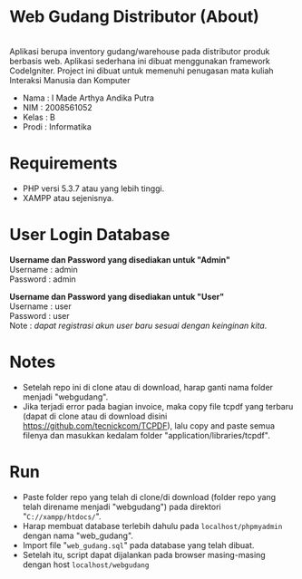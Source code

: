 # Web Gudang Distributor (About)

<br>Aplikasi berupa inventory gudang/warehouse pada distributor produk berbasis web. Aplikasi sederhana ini dibuat menggunakan framework CodeIgniter. Project ini dibuat untuk memenuhi penugasan mata kuliah Interaksi Manusia dan Komputer</br>
- Nama  : I Made Arthya Andika Putra
- NIM   : 2008561052
- Kelas : B
- Prodi : Informatika

# Requirements
- PHP versi 5.3.7 atau yang lebih tinggi.
- XAMPP atau sejenisnya.

# User Login Database
<strong>Username dan Password yang disediakan untuk "Admin"</strong><br>
Username : admin<br>
Password : admin<br>

<strong>Username dan Password yang disediakan untuk "User"</strong><br>
Username : user<br>
Password : user<br>
Note : _dapat registrasi akun user baru sesuai dengan keinginan kita_.<br>

# Notes
- Setelah repo ini di clone atau di download, harap ganti nama folder menjadi "webgudang".
- Jika terjadi error pada bagian invoice, maka copy file tcpdf yang terbaru (dapat di clone atau di download disini https://github.com/tecnickcom/TCPDF), lalu copy and paste semua filenya dan masukkan kedalam folder "application/libraries/tcpdf".

# Run
- Paste folder repo yang telah di clone/di download (folder repo yang telah direname menjadi "webgudang") pada direktori "<code>C://xampp/htdocs/</code>".
- Harap membuat database terlebih dahulu pada <code>localhost/phpmyadmin</code> dengan nama "web_gudang".
- Import file "<code>web_gudang.sql</code>" pada database yang telah dibuat.
- Setelah itu, script dapat dijalankan pada browser masing-masing dengan host <code>localhost/webgudang</code>	


